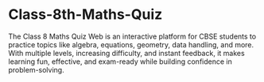 # Class-8th-Maths-Quiz
The Class 8 Maths Quiz Web is an interactive platform for CBSE students to practice topics like algebra, equations, geometry, data handling, and more. With multiple levels, increasing difficulty, and instant feedback, it makes learning fun, effective, and exam-ready while building confidence in problem-solving.
